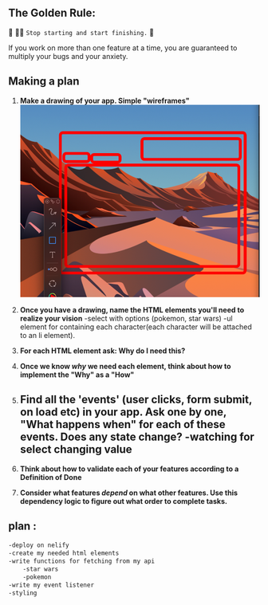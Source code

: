 ## The Golden Rule:

🦸 🦸‍♂️ `Stop starting and start finishing.` 🏁

If you work on more than one feature at a time, you are guaranteed to multiply your bugs and your anxiety.

## Making a plan

1. **Make a drawing of your app. Simple "wireframes"**
![wireframe for about us app](/assets/Wireframe.png "wireframe for api app")

1. **Once you have a drawing, name the HTML elements you'll need to realize your vision**
    -select with options (pokemon, star wars)
    -ul element for containing each character(each character will be attached to an li element).
1. **For each HTML element ask: Why do I need this?**
1. **Once we know _why_ we need each element, think about how to implement the "Why" as a "How"**
1. **Find all the 'events' (user clicks, form submit, on load etc) in your app. Ask one by one, "What happens when" for each of these events. Does any state change?**
    -watching for select changing value
    -
1. **Think about how to validate each of your features according to a Definition of Done**
1. **Consider what features _depend_ on what other features. Use this dependency logic to figure out what order to complete tasks.**


## plan : 
    -deploy on nelify
    -create my needed html elements
    -write functions for fetching from my api
        -star wars
        -pokemon
    -write my event listener
    -styling
